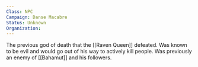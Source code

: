 ```yaml
---
Class: NPC
Campaign: Danse Macabre
Status: Unknown
Organization:
---
```

The previous god of death that the [[Raven Queen]] defeated. Was known to be evil and would go out of his way to actively kill people. Was previously an enemy of [[Bahamut]] and his followers.